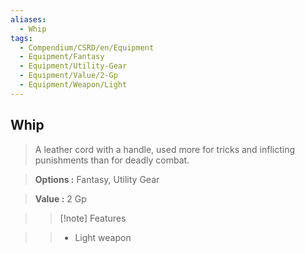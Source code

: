 ```yaml
---
aliases:
  - Whip
tags:
  - Compendium/CSRD/en/Equipment
  - Equipment/Fantasy
  - Equipment/Utility-Gear
  - Equipment/Value/2-Gp
  - Equipment/Weapon/Light
---
```

  
    
## Whip    
    
>A leather cord with a handle, used more for tricks and inflicting punishments than for deadly combat.    
> **Options :** Fantasy, Utility Gear    
> **Value :** 2 Gp    
>>[!note] Features    
>> - Light weapon